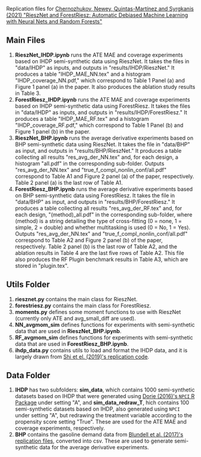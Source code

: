 Replication files for [Chernozhukov, Newey, Quintas-Martínez and Syrgkanis (2021) "RieszNet and ForestRiesz: Automatic Debiased Machine Learning with Neural Nets and Random Forests"](https://arxiv.org/abs/2110.03031)

## Main Files

1. **RieszNet_IHDP.ipynb** runs the ATE MAE and coverage experiments based on IHDP semi-synthetic data using RieszNet. It takes the files in "data/IHDP" as inputs, and outputs in "results/IHDP/RieszNet." It produces a table "IHDP_MAE_NN.tex" and a histogram "IHDP_coverage_NN.pdf," which correspond to Table 1 Panel (a) and Figure 1 panel (a) in the paper. It also produces the ablation study results in Table 3.
2. **ForestRiesz_IHDP.ipynb** runs the ATE MAE and coverage experiments based on IHDP semi-synthetic data using ForestRiesz. It takes the files in "data/IHDP" as inputs, and outputs in "results/IHDP/ForestRiesz." It produces a table "IHDP_MAE_RF.tex" and a histogram "IHDP_coverage_RF.pdf," which correspond to Table 1 Panel (b) and Figure 1 panel (b) in the paper.
3. **RieszNet_BHP.ipynb** runs the average derivative experiments based on BHP semi-synthetic data using RieszNet. It takes the file in "data/BHP" as input, and outputs in "results/BHP/RieszNet." It produces a table collecting all results "res_avg_der_NN.tex" and, for each design, a histogram "all.pdf" in the corresponding sub-folder. Outputs "res_avg_der_NN.tex" and "true_f_compl_nonlin_conf/all.pdf" correspond to Table A1 and Figure 2 panel (a) of the paper, respectively. Table 2 panel (a) is the last row of Table A1.
4. **ForestRiesz_BHP.ipynb** runs the average derivative experiments based on BHP semi-synthetic data using ForestRiesz. It takes the file in "data/BHP" as input, and outputs in "results/BHP/ForestRiesz." It produces a table collecting all results "res_avg_der_RF.tex" and, for each design, "(method)_all.pdf" in the corresponding sub-folder, where (method) is a string detailing the type of cross-fitting (0 = none, 1 = simple, 2 = double) and whether multitasking is used (0 = No, 1 = Yes). Outputs "res_avg_der_NN.tex" and "true_f_compl_nonlin_conf/all.pdf" correspond to Table A2 and Figure 2 panel (b) of the paper, respectively. Table 2 panel (b) is the last row of Table A2, and the ablation results in Table 4 are the last five rows of Table A2. This file also produces the RF Plugin benchmark results in Table A3, which are stored in "plugin.tex".

## Utils Folder

1. **riesznet.py** contains the main class for RieszNet.
2. **forestriesz.py** contains the main class for ForestRiesz.
3. **moments.py** defines some moment functions to use with RieszNet (currently only ATE and avg_small_diff are used).
4. **NN_avgmom_sim** defines functions for experiments with semi-synthetic data that are used in **RieszNet_BHP.ipynb**.
5. **RF_avgmom_sim** defines functions for experiments with semi-synthetic data that are used in **ForestRiesz_BHP.ipynb**.
6. **ihdp_data.py** contains utils to load and format the IHDP data, and it is largely drawn from [Shi et el. (2019)'s replication code](https://github.com/claudiashi57/dragonnet).

## Data Folder

1. **IHDP** has two subfolders: **sim_data**, which contains 1000 semi-synthetic datasets based on IHDP that were generated using [Dorie (2016)'s `NPCI` R Package](https://github.com/vdorie/npci) under setting "A", and **sim_data_redraw_T**, hich contains 100 semi-synthetic datasets based on IHDP, also generated using `NPCI` under setting "A", but redrawing the treatment variable according to the propensity score setting "True". These are used for the ATE MAE and coverage experiments, respectively.
2. **BHP** contains the gasoline demand data from [Blundell et al. (2017)'s replication files](https://dataverse.harvard.edu/dataset.xhtml;jsessionid=ab284f8afb3805aad6f8c6b9ddca?persistentId=doi%3A10.7910%2FDVN%2F0YALNP&version=&q=&fileTypeGroupFacet=%22Data%22&fileAccess=&fileTag=&fileSortField=&fileSortOrder=), converted into csv. These are used to generate semi-synthetic data for the average derivative experiments.
